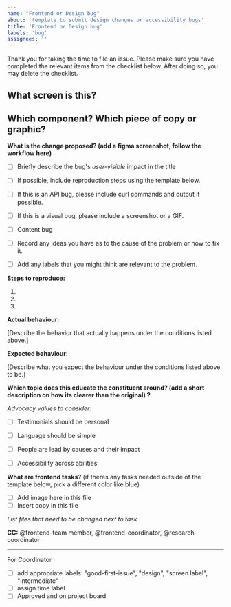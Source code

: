 ```yaml
---
name: "Frontend or Design bug"
about: 'template to submit design changes or accessibility bugs'
title: 'Frontend or Design bug'
labels: 'bug'
assignees: ''
---
```

Thank you for taking the time to file an issue. Please make sure you have completed the relevant items from the checklist below. After doing so, you may delete the checklist.

## What screen is this?

## Which component? Which piece of copy or graphic?

**What is the change proposed? (add a figma screenshot, follow the workflow here)**


- [ ] Briefly describe the bug's *user-visible* impact in the title
- [ ] If possible, include reproduction steps using the template below.
- [ ] If this is an API bug, please include curl commands and output if possible.
- [ ] If this is a visual bug, please include a screenshot or a GIF.
- [ ] Content bug
- [ ] Record any ideas you have as to the cause of the problem or how to fix it.
- [ ] Add any labels that you might think are relevant to the problem.


**Steps to reproduce:**

1.
2.
3.

**Actual behaviour:**

[Describe the behavior that actually happens under the conditions listed above.]

**Expected behaviour:**

[Describe what you expect the behaviour under the conditions listed above to be.]


**Which topic does this educate the constituent around? (add a short description on how its clearer than the original) ?**

_Advocacy values to consider:_
- [ ] Testimonials should be personal
- [ ] Language should be simple
- [ ] People are lead by causes and their impact
- [ ] Accessibility across abilities 


**What are frontend tasks?** (if theres any tasks needed outside of the template below, pick a different color like blue) 
 - [ ] Add image here in this file 
 - [ ] Insert copy in this file 

_List files that need to be changed next to task_

**CC:** @frontend-team member, @frontend-coordinator, @research-coordinator 

--------------------------
For Coordinator
- [ ] add appropriate labels: "good-first-issue", "design", "screen label", "intermediate"
- [ ] assign time label 
- [ ] Approved and on project board

